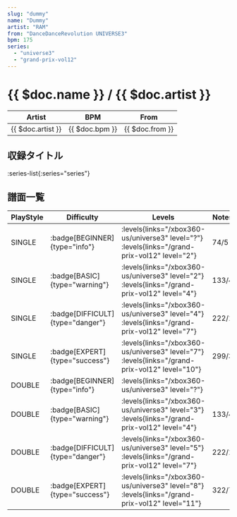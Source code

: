 ```yaml
---
slug: "dummy"
name: "Dummy"
artist: "RAM"
from: "DanceDanceRevolution UNIVERSE3"
bpm: 175
series:
  - "universe3"
  - "grand-prix-vol12"
---
```


# {{ $doc.name }} / {{ $doc.artist }}

|Artist|BPM|From|
|------|---|----|
|{{ $doc.artist }}|{{ $doc.bpm }}|{{ $doc.from }}|

## 収録タイトル

:series-list{:series="series"}

## 譜面一覧

|PlayStyle|Difficulty|Levels|Notes|Movie|
|---------|----------|------|-----|-----|
|SINGLE| :badge[BEGINNER]{type="info"}| :levels{links="/xbox360-us/universe3" level="?"} :levels{links="/grand-prix-vol12" level="2"}|74/5||
|SINGLE| :badge[BASIC]{type="warning"}| :levels{links="/xbox360-us/universe3" level="2"} :levels{links="/grand-prix-vol12" level="4"}|133/4||
|SINGLE| :badge[DIFFICULT]{type="danger"}| :levels{links="/xbox360-us/universe3" level="4"} :levels{links="/grand-prix-vol12" level="7"}|222/1||
|SINGLE| :badge[EXPERT]{type="success"}| :levels{links="/xbox360-us/universe3" level="7"} :levels{links="/grand-prix-vol12" level="10"}|299/3||
|DOUBLE| :badge[BEGINNER]{type="info"}| :levels{links="/xbox360-us/universe3" level="?"}|||
|DOUBLE| :badge[BASIC]{type="warning"}| :levels{links="/xbox360-us/universe3" level="3"} :levels{links="/grand-prix-vol12" level="4"}|133/4||
|DOUBLE| :badge[DIFFICULT]{type="danger"}| :levels{links="/xbox360-us/universe3" level="5"} :levels{links="/grand-prix-vol12" level="7"}|222/1||
|DOUBLE| :badge[EXPERT]{type="success"}| :levels{links="/xbox360-us/universe3" level="8"} :levels{links="/grand-prix-vol12" level="11"}|322/7||
